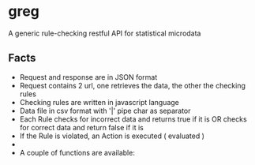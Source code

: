 # greg
A generic rule-checking restful API for statistical microdata
## Facts
* Request and response are in JSON format
* Request contains 2 url, one retrieves the data, the other the checking rules
* Checking rules are written in javascript language
* Data file in csv format with '|' pipe char as separator
* Each Rule checks for incorrect data and returns true if it is OR checks for correct data and return false if it is
* If the Rule is violated, an Action is executed ( evaluated )
*
* A couple of functions are available:

